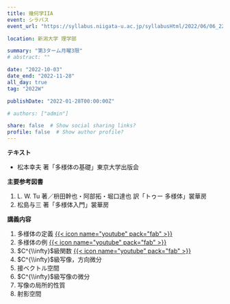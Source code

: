 ```yaml
---
title: 幾何学IIA
event: シラバス
event_url: "https://syllabus.niigata-u.ac.jp/syllabusHtml/2022/06/06_223S1534_ja_JP.html"

location: 新潟大学 理学部

summary: "第3ターム月曜3限"
# abstract: ""

date: "2022-10-03"
date_end: "2022-11-28"
all_day: true
tag: "2022W"

publishDate: "2022-01-28T00:00:00Z"

# authors: ["admin"]

share: false  # Show social sharing links?
profile: false  # Show author profile?
---
```

**テキスト**
- 松本幸夫 著「多様体の基礎」東京大学出版会

**主要参考図書**
1. L. W. Tu 著／枡田幹也・阿部拓・堀口達也 訳「トゥー 多様体」裳華房
2. 松島与三 著「多様体入門」裳華房

**講義内容**
1. 多様体の定義
	[{{< icon name="youtube" pack="fab" >}}](https://youtu.be/-P4HxDw7LqY)
2. 多様体の例
	[{{< icon name="youtube" pack="fab" >}}](https://youtu.be/UqNKeDuLYPc)
3. $C^{\\infty}$級関数
	[{{< icon name="youtube" pack="fab" >}}](https://youtu.be/YcZISgnvFqU)
4. $C^{\\infty}$級写像，方向微分
5. 接ベクトル空間
6. $C^{\\infty}$級写像の微分
7. 写像の局所的性質
8. 射影空間
